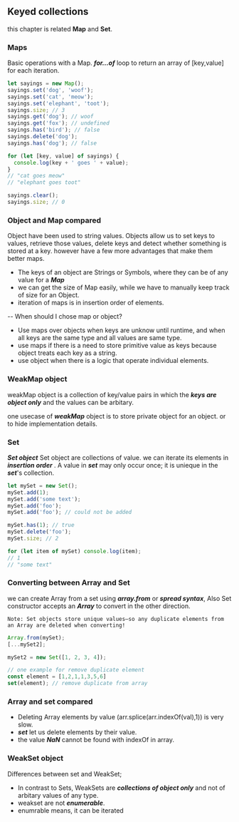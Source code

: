 ## Keyed collections
this chapter is related **Map** and **Set**.

### **Maps**
Basic operations with a Map. ***for...of*** loop to return an array of [key,value] for each iteration.
```js
let sayings = new Map();
sayings.set('dog', 'woof');
sayings.set('cat', 'meow');
sayings.set('elephant', 'toot');
sayings.size; // 3
sayings.get('dog'); // woof
sayings.get('fox'); // undefined
sayings.has('bird'); // false
sayings.delete('dog');
sayings.has('dog'); // false

for (let [key, value] of sayings) {
  console.log(key + ' goes ' + value);
}
// "cat goes meow"
// "elephant goes toot"

sayings.clear();
sayings.size; // 0
```

### Object and Map compared

Object have been used to string values. Objects allow us to set keys to values, retrieve those values, delete keys and detect whether something is stored at a key. however have a few more advantages that make them better maps.

 * The keys of an object are Strings or Symbols, where they can be of any value for a ***Map***
 * we can get the size of Map easily, while we have to manually keep track of size for an Object.
 * iteration of maps is in insertion order of elements.

-- When should I chose map or object?
* Use maps over objects when keys are unknow until runtime, and when all keys are the same type and all values are same type.
* use maps if there is a need to store primitive value as keys because object treats each key as a string. 
* use object when there is a logic that operate individual elements.

### WeakMap object
weakMap object is a collection of key/value pairs in which the ***keys are object only*** and the values can be arbitary.

one usecase of ***weakMap*** object is to store private object for an object. or to hide implementation details.

### Set
***Set object***
Set object are collections of value. we can iterate its elements in ***insertion order*** . A value in ***set*** may only occur once; it is unieque in the ***set***'s collection.

```js
let mySet = new Set();
mySet.add(1);
mySet.add('some text');
mySet.add('foo');
mySet.add('foo'); // could not be added

mySet.has(1); // true
mySet.delete('foo');
mySet.size; // 2

for (let item of mySet) console.log(item);
// 1
// "some text"
```

### Converting between Array and Set

we can create Array from a set using ***array.from*** or ***spread syntax***, Also Set constructor accepts an ***Array*** to convert in the other direction.

``Note: Set objects store unique values—so any duplicate elements from an Array are deleted when converting!``

```js
Array.from(mySet);
[...mySet2];

mySet2 = new Set([1, 2, 3, 4]);

// one example for remove duplicate element
const element = [1,2,1,1,3,5,6]
set(element); // remove duplicate from array 
```

### Array and set compared
* Deleting Array elements by value (arr.splice(arr.indexOf(val),1)) is very slow.
* ***set*** let us delete elements by their value.
* the value ***NaN*** cannot be found with indexOf in array.

### WeakSet object
Differences between set and WeakSet;
* In contrast to Sets, WeakSets are ***collections of object only*** and not of arbitary values of any type.
* weakset are not ***enumerable***.
* enumrable means, it can be iterated